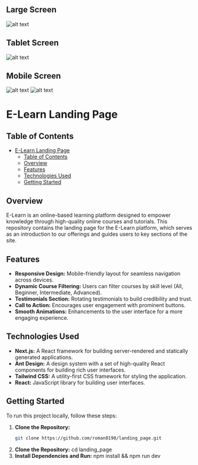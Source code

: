 ## Large Screen
![alt text](largescreen.png)
## Tablet Screen
![alt text](tabscreen.png)
## Mobile Screen
![alt text](mobilescreen.png)
![alt text](image.png)









# E-Learn Landing Page

## Table of Contents
- [E-Learn Landing Page](#e-learn-landing-page)
  - [Table of Contents](#table-of-contents)
  - [Overview](#overview)
  - [Features](#features)
  - [Technologies Used](#technologies-used)
  - [Getting Started](#getting-started)

## Overview
E-Learn is an online-based learning platform designed to empower knowledge through high-quality online courses and tutorials. This repository contains the landing page for the E-Learn platform, which serves as an introduction to our offerings and guides users to key sections of the site.

## Features
- **Responsive Design:** Mobile-friendly layout for seamless navigation across devices.
- **Dynamic Course Filtering:** Users can filter courses by skill level (All, Beginner, Intermediate, Advanced).
- **Testimonials Section:** Rotating testimonials to build credibility and trust.
- **Call to Action:** Encourages user engagement with prominent buttons.
- **Smooth Animations:** Enhancements to the user interface for a more engaging experience.

## Technologies Used
- **Next.js:** A React framework for building server-rendered and statically generated applications.
- **Ant Design:** A design system with a set of high-quality React components for building rich user interfaces.
- **Tailwind CSS:** A utility-first CSS framework for styling the application.
- **React:** JavaScript library for building user interfaces.

## Getting Started
To run this project locally, follow these steps:

1. **Clone the Repository:**
   ```bash
   git clone https://github.com/roman0190/landing_page.git
2. **Clone the Repository:**
    cd landing_page
3. **Install Dependencies and Run:**
    npm install && npm run dev

